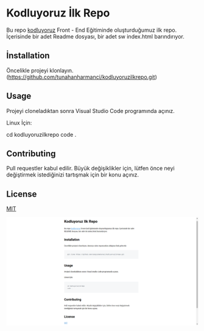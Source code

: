 # Kodluyoruz İlk Repo

Bu repo [kodluyoruz](https://kodluyoruz.org/) Front - End Eğitiminde oluşturduğumuz ilk repo. İçerisinde bir adet Readme dosyası, bir adet sw index.html barındırıyor. 

## İnstallation
 
Öncelikle projeyi klonlayın. (https://github.com/tunahanharmanci/kodluyoruzilkrepo.git)

## Usage
Projeyi cloneladıktan sonra Visual Studio Code programında açınız.

Linux İçin:

cd kodluyoruzilkrepo
code .

## Contributing
Pull requestler kabul edilir. Büyük değişiklikler için, lütfen önce neyi değiştirmek istediğinizi tartışmak için bir konu açınız.

## License
[MIT](https://choosealicense.com/licenses/mit/)

![Porjenin Görseli](https://raw.githubusercontent.com/Kodluyoruz/taskforce/main/git/odev1/figures/markdown.png)

